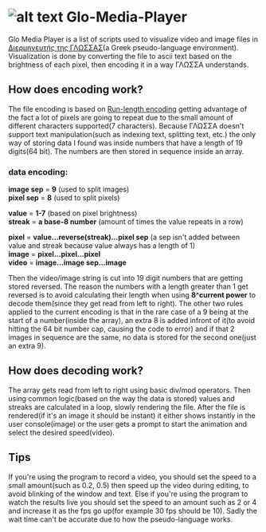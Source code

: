 # ![alt text](https://sites.google.com/site/aeppbasikesepexergasiespinakon/_/rsrc/1543077082805/diermeneutes-tes-glossas/867519228d1d5325856fc61d710ded0e_XL.jpg?height=28&width=28) Glo-Media-Player

Glo Media Player is a list of scripts used to visualize video and image files in [Διερμηνευτής της ΓΛΩΣΣΑΣ](https://alkisg.mysch.gr/)(a Greek pseudo-language environment). Visualization is done by converting the file to ascii text based on the brightness of each pixel, then encoding it in a way ΓΛΩΣΣΑ understands. 

## How does encoding work?
The file encoding is based on [Run-length encoding](https://en.wikipedia.org/wiki/Run-length_encoding) getting advantage of the fact a lot of pixels are going to repeat due to the small amount of different characters supported(7 characters). Because ΓΛΩΣΣΑ doesn't support text manipulation(such as indexing text, splitting text, etc.) the only way of storing data I found was inside numbers that have a length of 19 digits(64 bit). The numbers are then stored in sequence inside an array.

### data encoding:
**image sep** = **9** (used to split images)  
**pixel sep** = **8** (used to split pixels)  

**value** = **1-7** (based on pixel brightness)  
**streak** = **a base-8 number** (amount of times the value repeats in a row)  

**pixel** = **value...reverse(streak)...pixel sep** (a sep isn't added between value and streak because value always has a length of 1)  
**image** = **pixel...pixel...pixel**  
**video** = **image...image sep...image**

Then the video/image string is cut into 19 digit numbers that are getting stored reversed. The reason the numbers with a length greater than 1 get reversed is to avoid calculating their length when using **8^current power** to decode them(since they get read from left to right). The other two rules applied to the current encoding is that in the rare case of a 9 being at the start of a number(inside the array), an extra 8 is added infront of it(to avoid hitting the 64 bit number cap, causing the code to error) and if that 2 images in sequence are the same, no data is stored for the second one(just an extra 9). 

## How does decoding work?
The array gets read from left to right using basic div/mod operators. Then using common logic(based on the way the data is stored) values and streaks are calculated in a loop, slowly rendering the file. After the file is rendered(if it's an image it should be instant) it either shows instantly in the user console(image) or the user gets a prompt to start the animation and select the desired speed(video). 

## Tips 
If you're using the program to record a video, you should set the speed to a small amount(such as 0.2, 0.5) then speed up the video during editing, to avoid blinking of the window and text. Else if you're using the program to watch the results live you should set the speed to an amount such as 2 or 4 and increase it as the fps go up(for example 30 fps should be 10). Sadly the wait time can't be accurate due to how the pseudo-language works.
